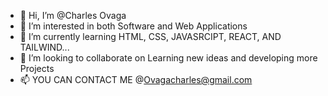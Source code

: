 - 👋 Hi, I’m @Charles Ovaga
- 👀 I’m interested in both Software and Web Applications
- 🌱 I’m currently learning HTML, CSS, JAVASRCIPT, REACT, AND TAILWIND...
- 💞️ I’m looking to collaborate on Learning new ideas and developing more Projects
- 📫 YOU CAN CONTACT ME @Ovagacharles@gmail.com

<!---
charlesovaga/charlesovaga is a ✨ special ✨ repository because its `README.md` (this file) appears on your GitHub profile.
You can click the Preview link to take a look at your changes.
--->
